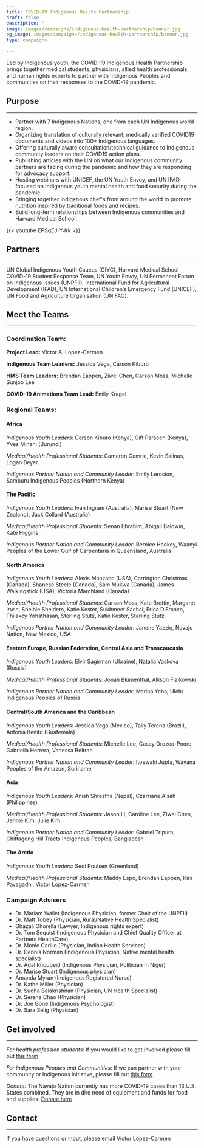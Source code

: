 ```yaml
---
title: COVID-19 Indigenous Health Partnership
draft: false
description: ''
image: images/campaigns/indigenous-health-partnership/banner.jpg
bg_image: images/campaigns/indigenous-health-partnership/banner.jpg
type: campaigns

---
```

Led by Indigenous youth, the COVID-19 Indigenous Health Partnership brings together medical students, physicians, allied health professionals, and human rights experts to partner with Indigenous Peoples and communities on their responses to the COVID-19 pandemic.

## Purpose

***

* Partner with 7 Indigenous Nations, one from each UN Indigenous world region.
* Organizing translation of culturally relevant, medically verified COVID19 documents and videos into 100+ Indigenous languages.
* Offering culturally aware consultation/technical guidance to Indigenous community leaders on their COVID19 action plans.
* Publishing articles with the UN on what our Indigenous community partners are facing during the pandemic and how they are responding for advocacy support.
* Hosting webinars with UNICEF, the UN Youth Envoy, and UN IFAD focused on Indigenous youth mental health and food security during the pandemic.
* Bringing together Indigenous chef's from around the world to promote nutrition inspired by traditional foods and recipes.
* Build long-term relationships between Indigenous communities and Harvard Medical School.

{{< youtube EPSqEJ-YJrk >}}

## Partners

***

UN Global Indigenous Youth Caucus (GIYC), Harvard Medical School COVID-19 Student Response Team, UN Youth Envoy, UN Permanent Forum on Indigenous Issues (UNPFII), International Fund for Agricultural Development (IFAD), UN International Children’s Emergency Fund (UNICEF), UN Food and Agriculture Organisation (UN FAO).

## Meet the Teams

***

### Coordination Team:

**Project Lead:** Victor A. Lopez-Carmen

**Indigenous Team Leaders:** Jessica Vega, Carson Kiburo

**HMS Team Leaders:** Brendan Eappen, Ziwei Chen, Carson Moss, Michelle Sunjoo Lee

**COVID-19 Animations Team Lead:** Emily Kragel

### Regional Teams:

#### Africa

_Indigenous Youth Leaders_: Carson Kiburo (Kenya), Gift Parseen (Kenya), Yves Minani (Burundi)

_Medical/Health Professional Students_: Cameron Comrie, Kevin Salinas, Logan Beyer

_Indigenous Partner Nation and Community Leader_: Emily Lerosion, Samburu Indigenous Peoples (Northern Kenya)

#### The Pacific

_Indigenous Youth Leaders_: Ivan Ingram (Australia), Marise Stuart (New Zealand), Jack Collard (Australia)

_Medical/Health Professional Students_: Senan Ebrahim, Abigail Baldwin, Kate Higgins

_Indigenous Partner Nation and Community Leader_: Bernice Hookey, Waanyi Peoples of the Lower Gulf of Carpentaria in Queensland, Australia

#### North America

_Indigenous Youth Leaders_: Alexis Manzano (USA), Carrington Christmas (Canada), Shanese Steele (Canada), Sam Mukwa (Canada), James Walkingstick (USA), Victoria Marchland (Canada)

_Medical/Health Professional Students_: Carson Moss, Kate Brettin, Margaret Irwin, Shelbie Shelders, Katie Kester, Sukhmeet Sachal, Erica DiFranco, Thilaxcy Yohathasan, Sterling Stutz, Katie Kester, Sterling Stutz

_Indigenous Partner Nation and Community Leader_: Janene Yazzie, Navajo Nation, New Mexico, USA

#### Eastern Europe, Russian Federation, Central Asia and Transcaucasia

_Indigenous Youth Leaders_: Elvir Sagirman (Ukraine), Natalia Vaskova (Russia)

_Medical/Health Professional Students_: Jonah Blumenthal, Allison Fialkowski

_Indigenous Partner Nation and Community Leader_: Marina Ycha, Ulchi Indigenous Peoples of Russia

#### Central/South America and the Caribbean

_Indigenous Youth Leaders_: Jessica Vega (Mexico), Taily Terena (Brazil), Antonia Benito (Guatemala)

_Medical/Health Professional Students_: Michelle Lee, Casey Orozco-Poore, Gabriella Herrera, Vanessa Beltran

_Indigenous Partner Nation and Community Leader_: Itoewaki Jupta, Wayana Peoples of the Amazon, Suriname

#### Asia

_Indigenous Youth Leaders_: Anish Shrestha (Nepal), Czarriane Aisah (Philippines)

_Medical/Health Professional Students_: Jason Li, Caroline Lee, Ziwei Chen, Jennie Kim, Julie Kim

_Indigenous Partner Nation and Community Leader_: Gabriel Tripura, Chittagong Hill Tracts Indigenous Peoples, Bangladesh

#### The Arctic

_Indigenous Youth Leaders_: Seqi Poulsen (Greenland)

_Medical/Health Professional Students_: Maddy Espo, Brendan Eappen, Kira Pavagadhi, Victor Lopez-Carmen

### Campaign Advisers

* Dr. Mariam Wallet (Indigenous Physician, former Chair of the UNPFII)
* Dr. Matt Tobey (Physician, Rural/Native Health Specialist)
* Ghazali Ohorella (Lawyer, Indigenous rights expert)
* Dr. Tom Sequist (Indigenous Physician and Chief Quality Officer at Partners HealthCare)
* Dr. Monie Carillo (Physician, Indian Health Services)
* Dr. Dennis Norman (Indigenous Physician, Native mental health specialist)
* Dr. Adal Rhoubeid (Indigenous Physician, Politician in Niger)
* Dr. Marise Stuart (Indigenous physician)
* Amanda Myran (Indigenous Registered Nurse)
* Dr. Kathe Miller (Physician)
* Dr. Sudha Balakrishnan (Physician, UN Health Specialist)
* Dr. Serena Chao (Physician)
* Dr. Joe Gone (Indigenous Psychologist)
* Dr. Sara Selig (Physician)

## Get involved

***

_For health profession students:_ If you would like to get involved please fill out [this form](https://docs.google.com/forms/d/e/1FAIpQLSebn8AzLQ4DL1HWS3VYBdkUDsg3OtygckIrrf8EvgMNLYFMKA/viewform)

_For Indigenous Peoples and Communities:_ If we can partner with your community or Indigenous initiative, please fill out [this form](https://docs.google.com/forms/d/e/1FAIpQLScrcRWh0l9Ya24oMlSf0n3gmzrWT12S1AAisgw8T2aaGEPcjQ/viewform?usp=sf_link)

_Donate:_ The Navajo Nation currently has more COVID-19 cases than 13 U.S. States combined. They are in dire need of equipment and funds for food and supplies. [Donate here](https://www.gofundme.com/f/NHFC19Relief?fbclid=IwAR3UjtzNFLnG69f8qa30Jd25769aaSC33VH728RhayJdT9ZrJr5tmzHJHnU)

## Contact

***

If you have questions or input, please email [Victor Lopez-Carmen](mailto:Victor_Lopez-Carmen@hms.harvard.edu)